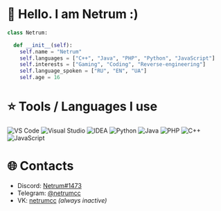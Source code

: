 # 👋 Hello. I am Netrum :)

```python
class Netrum:

  def __init__(self):
    self.name = "Netrum"
    self.languages = ["C++", "Java", "PHP", "Python", "JavaScript"]
    self.interests = ["Gaming", "Coding", "Reverse-engineering"]
    self.language_spoken = ["RU", "EN", "UA"]
    self.age = 16
```

# ⭐ Tools / Languages I use
![VS Code](https://img.shields.io/badge/Editor-VS_Code-informational?style=for-the-badge&logo=visual-studio-code&logoColor=white&color=6aa6f8)
![Visual Studio](https://img.shields.io/badge/Visual-Studio-informational?style=for-the-badge&logo=visual-studio&logoColor=white&color=6aa6f8)
![IDEA](https://img.shields.io/badge/Intellij-IDEA-informational?style=for-the-badge&logo=intellij-idea&logoColor=white&color=6aa6f8)
![Python](https://img.shields.io/badge/Code-Python-informational?style=for-the-badge&logo=python&logoColor=white&color=6aa6f8)
![Java](https://img.shields.io/badge/Code-Java-informational?style=for-the-badge&logo=java&logoColor=white&color=6aa6f8)
![PHP](https://img.shields.io/badge/Code-PHP-informational?style=for-the-badge&logo=php&logoColor=white&color=6aa6f8)
![C++](https://img.shields.io/badge/Code-C++-informational?style=for-the-badge&logo=C++&logoColor=white&color=6aa6f8)
![JavaScript](https://img.shields.io/badge/Code-javascript-informational?style=for-the-badge&logo=javascript&logoColor=white&color=6aa6f8)

# 🌐 Contacts
 - Discord: [Netrum#1473](https://discordapp.com/users/1033410846057050272)
 - Telegram: [@netrumcc](https://t.me/netrumcc)
 - VK: [netrumcc](https://vk.com/netrumcc) *(always inactive)*
